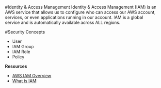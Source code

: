 #Identity & Access Management
Identity & Access Management (IAM) is an AWS service that allows us to configure who can access our AWS account, services, or even applications running in our account. IAM is a global service and is automatically available across ALL regions.

#Security Concepts
* User
* IAM Group
* IAM Role
* Policy

**Resources**
* [AWS IAM Overview](https://aws.amazon.com/iam/)
* [What is IAM](https://docs.aws.amazon.com/IAM/latest/UserGuide/introduction.html)